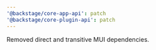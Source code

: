 ```yaml
---
'@backstage/core-app-api': patch
'@backstage/core-plugin-api': patch
---
```


Removed direct and transitive MUI dependencies.
